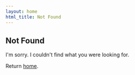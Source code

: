 ```yaml
---
layout: home
html_title: Not Found
---
```


## Not Found
I'm sorry. I couldn't find what you were looking for.

Return [home](/).
